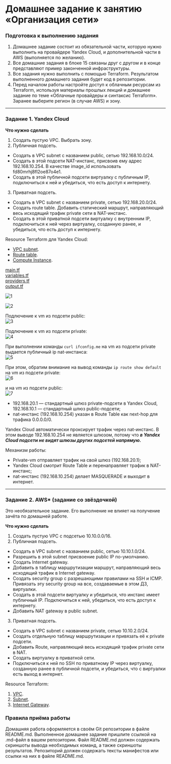 # Домашнее задание к занятию «Организация сети»

### Подготовка к выполнению задания

1. Домашнее задание состоит из обязательной части, которую нужно выполнить на провайдере Yandex Cloud, и дополнительной части в AWS (выполняется по желанию). 
2. Все домашние задания в блоке 15 связаны друг с другом и в конце представляют пример законченной инфраструктуры.  
3. Все задания нужно выполнить с помощью Terraform. Результатом выполненного домашнего задания будет код в репозитории. 
4. Перед началом работы настройте доступ к облачным ресурсам из Terraform, используя материалы прошлых лекций и домашнее задание по теме «Облачные провайдеры и синтаксис Terraform». Заранее выберите регион (в случае AWS) и зону.

---
### Задание 1. Yandex Cloud 

**Что нужно сделать**

1. Создать пустую VPC. Выбрать зону.
2. Публичная подсеть.

 - Создать в VPC subnet с названием public, сетью 192.168.10.0/24.
 - Создать в этой подсети NAT-инстанс, присвоив ему адрес 192.168.10.254. В качестве image_id использовать fd80mrhj8fl2oe87o4e1.
 - Создать в этой публичной подсети виртуалку с публичным IP, подключиться к ней и убедиться, что есть доступ к интернету.
3. Приватная подсеть.
 - Создать в VPC subnet с названием private, сетью 192.168.20.0/24.
 - Создать route table. Добавить статический маршрут, направляющий весь исходящий трафик private сети в NAT-инстанс.
 - Создать в этой приватной подсети виртуалку с внутренним IP, подключиться к ней через виртуалку, созданную ранее, и убедиться, что есть доступ к интернету.

Resource Terraform для Yandex Cloud:

- [VPC subnet](https://registry.terraform.io/providers/yandex-cloud/yandex/latest/docs/resources/vpc_subnet).
- [Route table](https://registry.terraform.io/providers/yandex-cloud/yandex/latest/docs/resources/vpc_route_table).
- [Compute Instance](https://registry.terraform.io/providers/yandex-cloud/yandex/latest/docs/resources/compute_instance).

[main.tf](https://github.com/JulieJool/ter-hw-01/blob/main/src/main.tf)      
[variables.tf](https://github.com/JulieJool/ter-hw-01/blob/main/src/variables.tf)      
[providers.tf](https://github.com/JulieJool/ter-hw-01/blob/main/src/providers.tf)      
[output.tf](https://github.com/JulieJool/ter-hw-01/blob/main/src/output.tf)      


![1](https://github.com/JulieJool/ter-hw-01/blob/main/img/1.png)      
 
![2](https://github.com/JulieJool/ter-hw-01/blob/main/img/2.png)       

Подлючение к vm из подсети public:     
![3](https://github.com/JulieJool/ter-hw-01/blob/main/img/3.png)       

Подлючение к vm из подсети private:    
![4](https://github.com/JulieJool/ter-hw-01/blob/main/img/4.png)       

При выполнении команды `curl ifconfig.me` на vm из подсети private выдается публичный ip nat-инстанса:    
![5](https://github.com/JulieJool/ter-hw-01/blob/main/img/5.png)       

При этом, обратим внимание на вывод команды `ip route show default` на vm из подсети private:    
![6](https://github.com/JulieJool/ter-hw-01/blob/main/img/6.png)          

и на vm из подсети public:      
![7](https://github.com/JulieJool/ter-hw-01/blob/main/img/7.png)      

- 192.168.20.1 — стандартный шлюз private-подсети в Yandex Cloud, 192.168.10.1 — стандартный шлюз public-подсети;     
- nat-инстанс (192.168.10.254) указан в Route Table как next-hop для трафика 0.0.0.0/0.

Yandex Cloud автоматически проксирует трафик через nat-инстанс. В этом выводе 192.168.10.254 не является шлюзом, потому что ***в Yandex Cloud подсети не видят шлюзы других подсетей напрямую.***     

Механизм работы:      
- Private-vm отправляет трафик на свой шлюз (192.168.20.1);     
- Yandex Cloud смотрит Route Table и перенаправляет трафик в NAT-инстанс;    
- nat-инстанс (192.168.10.254) делает MASQUERADE и выходит в интернет.     


---
### Задание 2. AWS* (задание со звёздочкой)

Это необязательное задание. Его выполнение не влияет на получение зачёта по домашней работе.

**Что нужно сделать**

1. Создать пустую VPC с подсетью 10.10.0.0/16.
2. Публичная подсеть.

 - Создать в VPC subnet с названием public, сетью 10.10.1.0/24.
 - Разрешить в этой subnet присвоение public IP по-умолчанию.
 - Создать Internet gateway.
 - Добавить в таблицу маршрутизации маршрут, направляющий весь исходящий трафик в Internet gateway.
 - Создать security group с разрешающими правилами на SSH и ICMP. Привязать эту security group на все, создаваемые в этом ДЗ, виртуалки.
 - Создать в этой подсети виртуалку и убедиться, что инстанс имеет публичный IP. Подключиться к ней, убедиться, что есть доступ к интернету.
 - Добавить NAT gateway в public subnet.
3. Приватная подсеть.
 - Создать в VPC subnet с названием private, сетью 10.10.2.0/24.
 - Создать отдельную таблицу маршрутизации и привязать её к private подсети.
 - Добавить Route, направляющий весь исходящий трафик private сети в NAT.
 - Создать виртуалку в приватной сети.
 - Подключиться к ней по SSH по приватному IP через виртуалку, созданную ранее в публичной подсети, и убедиться, что с виртуалки есть выход в интернет.

Resource Terraform:

1. [VPC](https://registry.terraform.io/providers/hashicorp/aws/latest/docs/resources/vpc).
1. [Subnet](https://registry.terraform.io/providers/hashicorp/aws/latest/docs/resources/subnet).
1. [Internet Gateway](https://registry.terraform.io/providers/hashicorp/aws/latest/docs/resources/internet_gateway).

### Правила приёма работы

Домашняя работа оформляется в своём Git репозитории в файле README.md. Выполненное домашнее задание пришлите ссылкой на .md-файл в вашем репозитории.
Файл README.md должен содержать скриншоты вывода необходимых команд, а также скриншоты результатов.
Репозиторий должен содержать тексты манифестов или ссылки на них в файле README.md.
